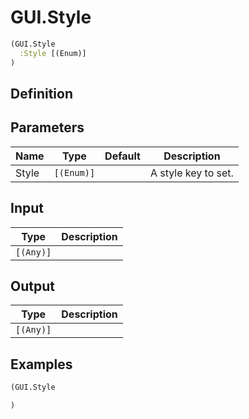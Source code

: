 # GUI.Style

```clojure
(GUI.Style
  :Style [(Enum)]
)
```

## Definition


## Parameters
| Name | Type | Default | Description |
|------|------|---------|-------------|
| Style | `[(Enum)]` |  | A style key to set. |


## Input
| Type | Description |
|------|-------------|
| `[(Any)]` |  |


## Output
| Type | Description |
|------|-------------|
| `[(Any)]` |  |


## Examples

```clojure
(GUI.Style

)
```
